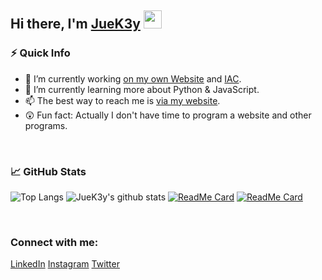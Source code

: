 ## Hi there,  I'm [JueK3y](https://juek3y.com) <img src="https://github.com/TheDudeThatCode/TheDudeThatCode/blob/master/Assets/Hi.gif" width="29px">


### ⚡ Quick Info
- 🔭 I’m currently working [on my own Website](https://juek3y.com) and [IAC](https://github.com/JueK3y/Instagram-automated-commenting).
- 🌱 I’m currently learning more about Python & JavaScript.
- 📫 The best way to reach me is [via my website](https://juek3y.com/de/contact).
- 😲 Fun fact: Actually I don't have time to program a website and other programs.
<br>

### 📈 GitHub Stats
![Top Langs](https://github-readme-stats.vercel.app/api/top-langs/?username=JueK3y&hide=SCSS,Less&show_icons=true&theme=tokyonight)
![JueK3y's github stats](https://github-readme-stats.vercel.app/api?username=JueK3y&show_icons=true&theme=tokyonight)
[![ReadMe Card](https://github-readme-stats.vercel.app/api/pin/?username=JueK3y&repo=juek3y.com&show_icons=true&theme=tokyonight)](https://github.com/JueK3y/juek3y.com)
[![ReadMe Card](https://github-readme-stats.vercel.app/api/pin/?username=JueK3y&repo=Instagram-automated-commenting&show_icons=true&theme=tokyonight)](https://github.com/JueK3y/Instagram-automated-commenting)
<!-- ![JueK3y's wakatime stats](https://github-readme-stats.vercel.app/api/wakatime?username=@JueK3y&layout=compact&show_icons=true&theme=tokyonight) --> 
<br>

### Connect with me:
[LinkedIn](https://www.linkedin.com/in/julian-kennedy-907394200)
[Instagram](https://www.instagram.com/jueK3y/)
[Twitter](https://twitter.com/juek3y)
<!-- [<img align="left" alt="JueK3y.com" width="22px" src="https://raw.githubusercontent.com/iconic/open-iconic/master/svg/globe.svg" />][website]
[<img align="left" alt="JueK3y | Twitter" width="22px" src="https://cdn.jsdelivr.net/npm/simple-icons@v3/icons/twitter.svg" />][twitter]
[<img align="left" alt="JueK3y | LinkedIn" width="22px" src="https://cdn.jsdelivr.net/npm/simple-icons@v3/icons/linkedin.svg" />][linkedin] -->
